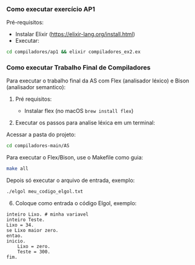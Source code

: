 ### Como executar exercício AP1

Pré-requisitos:

- Instalar Elixir (https://elixir-lang.org/install.html)
- Executar:

```bash
cd compiladores/ap1 && elixir compiladores_ex2.ex
```

### Como executar Trabalho Final de Compiladores

Para executar o trabalho final da AS com Flex (analisador léxico) e Bison (analisador semantico):

1. Pré requisitos:

   - Instalar flex (no macOS `brew install flex`)

2. Executar os passos para analise léxica em um terminal:

Acessar a pasta do projeto:

```sh
cd compiladores-main/AS
```

Para executar o Flex/Bison, use o Makefile como guia:

```sh
make all
```

Depois só executar o arquivo de entrada, exemplo:

```sh
./elgol meu_codigo_elgol.txt
```

6. Coloque como entrada o código Elgol, exemplo:

```text
inteiro Lixo. # minha variavel
inteiro Teste.
Lixo = 34.
se Lixo maior zero.
entao.
inicio.
    Lixo = zero.
    Teste = 300.
fim.
```
